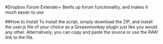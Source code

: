 #Dropbox Forum Extender+
Beefs up forum functionality, and makes it much easier to use

##How to Install
To install the script, simply download the ZIP, and install the user.js file of your choice as a Greasemonkey plugin just like you would any other. Alternatively, you can copy and paste the source or use the RAW link to the file.
